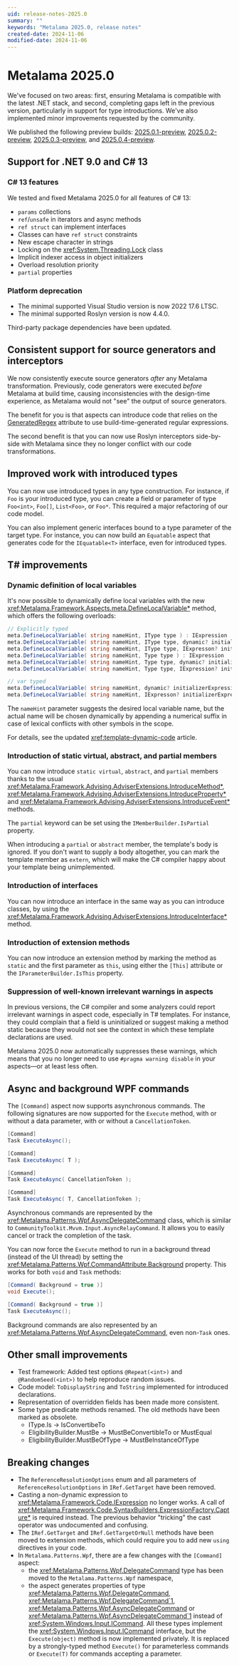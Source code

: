 ```yaml
---
uid: release-notes-2025.0
summary: ""
keywords: "Metalama 2025.0, release notes"
created-date: 2024-11-06
modified-date: 2024-11-06
---
```


# Metalama 2025.0

We've focused on two areas: first, ensuring Metalama is compatible with the latest .NET stack, and second, completing gaps left in the previous version, particularly in support for type introductions. We've also implemented minor improvements requested by the community.

We published the following preview builds: [2025.0.1-preview](https://github.com/orgs/postsharp/discussions/371), [2025.0.2-preview](https://github.com/orgs/postsharp/discussions/374), [2025.0.3-preview](https://github.com/orgs/postsharp/discussions/376), and [2025.0.4-preview](https://github.com/orgs/postsharp/discussions/378).

## Support for .NET 9.0 and C# 13

### C# 13 features

We tested and fixed Metalama 2025.0 for all features of C# 13:

- `params` collections
- `ref`/`unsafe` in iterators and async methods
- `ref struct` can implement interfaces
- Classes can have `ref struct` constraints
- New escape character in strings
- Locking on the <xref:System.Threading.Lock> class
- Implicit indexer access in object initializers
- Overload resolution priority
- `partial` properties

### Platform deprecation

* The minimal supported Visual Studio version is now 2022 17.6 LTSC.
* The minimal supported Roslyn version is now 4.4.0.

Third-party package dependencies have been updated.

## Consistent support for source generators and interceptors

We now consistently execute source generators _after_ any Metalama transformation. Previously, code generators were executed _before_ Metalama at build time, causing inconsistencies with the design-time experience, as Metalama would not "see" the output of source generators.

The benefit for you is that aspects can introduce code that relies on the [GeneratedRegex](https://learn.microsoft.com/en-us/dotnet/standard/base-types/regular-expression-source-generators) attribute to use build-time-generated regular expressions.

The second benefit is that you can now use Roslyn interceptors side-by-side with Metalama since they no longer conflict with our code transformations.

## Improved work with introduced types

You can now use introduced types in any type construction. For instance, if `Foo` is your introduced type, you can create a field or parameter of type `Foo<int>`, `Foo[]`, `List<Foo>`, or `Foo*`. This required a major refactoring of our code model.

You can also implement generic interfaces bound to a type parameter of the target type. For instance, you can now build an `Equatable` aspect that generates code for the `IEquatable<T>` interface, even for introduced types.

## T# improvements

### Dynamic definition of local variables

It's now possible to dynamically define local variables with the new <xref:Metalama.Framework.Aspects.meta.DefineLocalVariable*> method, which offers the following overloads:

```cs
// Explicitly typed
meta.DefineLocalVariable( string nameHint, IType type ) : IExpression
meta.DefineLocalVariable( string nameHint, IType type, dynamic? initializerExpression ) : IExpression
meta.DefineLocalVariable( string nameHint, IType type, IExpresson? initializerExpression ) : IExpression
meta.DefineLocalVariable( string nameHint, Type type ) : IExpression
meta.DefineLocalVariable( string nameHint, Type type, dynamic? initializerExpression ) : IExpression
meta.DefineLocalVariable( string nameHint, Type type, IExpression? initializerExpression ) : IExpression

// var typed
meta.DefineLocalVariable( string nameHint, dynamic? initializerExpression ) : IExpression
meta.DefineLocalVariable( string nameHint, IExpresson? initializerExpression ) : IExpression
```

The `nameHint` parameter suggests the desired local variable name, but the actual name will be chosen dynamically by appending a numerical suffix in case of lexical conflicts with other symbols in the scope.

For details, see the updated <xref:template-dynamic-code> article.

### Introduction of static virtual, abstract, and partial members

You can now introduce `static virtual`, `abstract`, and `partial` members thanks to the usual <xref:Metalama.Framework.Advising.AdviserExtensions.IntroduceMethod*>, <xref:Metalama.Framework.Advising.AdviserExtensions.IntroduceProperty*> and <xref:Metalama.Framework.Advising.AdviserExtensions.IntroduceEvent*> methods.

The `partial` keyword can be set using the `IMemberBuilder.IsPartial` property.

When introducing a `partial` or `abstract` member, the template's body is ignored. If you don't want to supply a body altogether, you can mark the template member as `extern`, which will make the C# compiler happy about your template being unimplemented.

### Introduction of interfaces

You can now introduce an interface in the same way as you can introduce classes, by using the <xref:Metalama.Framework.Advising.AdviserExtensions.IntroduceInterface*> method.

### Introduction of extension methods

You can now introduce an extension method by marking the method as `static` and the first parameter as `this`, using either the `[This]` attribute or the `IParameterBuilder.IsThis` property.

### Suppression of well-known irrelevant warnings in aspects

In previous versions, the C# compiler and some analyzers could report irrelevant warnings in aspect code, especially in T# templates. For instance, they could complain that a field is uninitialized or suggest making a method static because they would not see the context in which these template declarations are used.

Metalama 2025.0 now automatically suppresses these warnings, which means that you no longer need to use `#pragma warning disable` in your aspects—or at least less often.

## Async and background WPF commands

The `[Command]` aspect now supports asynchronous commands. The following signatures are now supported for the `Execute` method, with or without a data parameter, with or without a `CancellationToken`.

```csharp
[Command]
Task ExecuteAsync();

[Command]
Task ExecuteAsync( T );

[Command]
Task ExecuteAsync( CancellationToken );

[Command]
Task ExecuteAsync( T, CancellationToken );
```

Asynchronous commands are represented by the <xref:Metalama.Patterns.Wpf.AsyncDelegateCommand> class, which is similar to `CommunityToolkit.Mvvm.Input.AsyncRelayCommand`. It allows you to easily cancel or track the completion of the task.

You can now force the `Execute` method to run in a background thread (instead of the UI thread) by setting the <xref:Metalama.Patterns.Wpf.CommandAttribute.Background> property. This works for both `void` and `Task` methods:

```csharp
[Command( Background = true )]
void Execute();

[Command( Background = true )]
Task ExecuteAsync();
```

Background commands are also represented by an <xref:Metalama.Patterns.Wpf.AsyncDelegateCommand>, even non-`Task` ones.

## Other small improvements

* Test framework: Added test options `@Repeat(<int>)` and `@RandomSeed(<int>)` to help reproduce random issues.
* Code model: `ToDisplayString` and `ToString` implemented for introduced declarations.
* Representation of overridden fields has been made more consistent.
* Some type predicate methods renamed. The old methods have been marked as obsolete.
  * IType.Is -> IsConvertibeTo
  * EligibilityBuilder.MustBe -> MustBeConvertibleTo or MustEqual
  * EligibilityBuilder.MustBeOfType -> MustBeInstanceOfType

## Breaking changes

* The `ReferenceResolutionOptions` enum and all parameters of `ReferenceResolutionOptions` in `IRef.GetTarget` have been removed.
* Casting a non-dynamic expression to <xref:Metalama.Framework.Code.IExpression> no longer works. A call of <xref:Metalama.Framework.Code.SyntaxBuilders.ExpressionFactory.Capture*> is required instead. The previous behavior "tricking" the cast operator was undocumented and confusing.
* The `IRef.GetTarget` and `IRef.GetTargetOrNull` methods have been moved to extension methods, which could require you to add new `using` directives in your code.
* In `Metalama.Patterns.Wpf`, there are a few changes with the `[Command]` aspect:
  * the <xref:Metalama.Patterns.Wpf.DelegateCommand> type has been moved to the `Metalama.Patterns.Wpf` namespace,
  * the aspect generates properties of type <xref:Metalama.Patterns.Wpf.DelegateCommand>, <xref:Metalama.Patterns.Wpf.DelegateCommand`1>, <xref:Metalama.Patterns.Wpf.AsyncDelegateCommand> or <xref:Metalama.Patterns.Wpf.AsyncDelegateCommand`1> instead of <xref:System.Windows.Input.ICommand>. All these types implement the <xref:System.Windows.Input.ICommand> interface, but the `Execute(object)` method is now implemented privately. It is replaced by a strongly-typed method `Execute()` for parameterless commands or `Execute(T)` for commands accepting a parameter.

